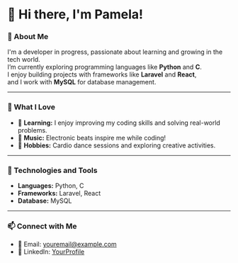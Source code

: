 # 👋 Hi there, I'm Pamela!

### 🚀 About Me
I'm a developer in progress, passionate about learning and growing in the tech world.  
I’m currently exploring programming languages like **Python** and **C**.  
I enjoy building projects with frameworks like **Laravel** and **React**,  
and I work with **MySQL** for database management.

---

### 🌱 What I Love
- 📘 **Learning:** I enjoy improving my coding skills and solving real-world problems.  
- 🎵 **Music:** Electronic beats inspire me while coding!  
- 💃 **Hobbies:** Cardio dance sessions and exploring creative activities.

---

### 🔧 Technologies and Tools
- **Languages:** Python, C  
- **Frameworks:** Laravel, React  
- **Database:** MySQL  

---

### 📫 Connect with Me
- 📧 Email: [youremail@example.com](mailto:youremail@example.com)  
- 💼 LinkedIn: [YourProfile](https://linkedin.com/in/your-profile)  

  
<!---
PItzelHMar9195/PItzelHMar9195 is a ✨ special ✨ repository because its `README.md` (this file) appears on your GitHub profile.
You can click the Preview link to take a look at your changes.
--->
